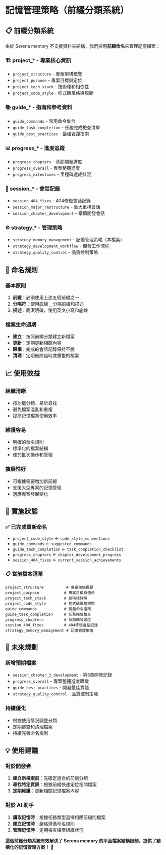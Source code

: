 # 記憶管理策略（前綴分類系統）

## 📋 前綴分類系統

由於 Serena memory 不支援資料夾結構，我們採用**前綴命名**來管理記憶檔案：

### 🏗️ project_* - 專案核心資訊
- `project_structure` - 專案架構概覽
- `project_purpose` - 專案目標與定位
- `project_tech_stack` - 技術棧和相依性
- `project_code_style` - 程式碼風格與規範

### 📚 guide_* - 指南和參考資料
- `guide_commands` - 常用命令集合
- `guide_task_completion` - 任務完成檢查清單
- `guide_best_practices` - 最佳實踐指南

### 📊 progress_* - 進度追蹤
- `progress_chapters` - 章節開發進度
- `progress_overall` - 專案整體進度
- `progress_milestones` - 里程碑達成狀況

### 🎯 session_* - 會話記錄
- `session_404_fixes` - 404修復會話記錄
- `session_major_restructure` - 重大重構會話
- `session_chapter_development` - 章節開發會話

### ⚙️ strategy_* - 管理策略
- `strategy_memory_management` - 記憶管理策略（本檔案）
- `strategy_development_workflow` - 開發工作流程
- `strategy_quality_control` - 品質控制策略

## 🔄 命名規則

### 基本原則
1. **前綴**：必須使用上述五個前綴之一
2. **分隔符**：使用底線 `_` 分隔前綴和描述
3. **描述**：簡潔明確，使用英文小寫和底線

### 檔案生命週期
- **建立**：按照前綴分類建立新檔案
- **更新**：定期更新相關內容
- **歸檔**：完成的會話記錄保持不變
- **清理**：定期刪除過時或重複的檔案

## 📈 使用效益

### 組織清晰
- 按功能分類，易於尋找
- 避免檔案混亂和重複
- 提高記憶檔案使用效率

### 維護容易
- 明確的命名規則
- 標準化的檔案結構
- 便於批次操作和管理

### 擴展性好
- 可根據需要增加新前綴
- 支援大型專案的記憶管理
- 適應專案發展變化

## 🎯 實施狀態

### ✅ 已完成重新命名
- `project_code_style` ← `code_style_conventions`
- `guide_commands` ← `suggested_commands`
- `guide_task_completion` ← `task_completion_checklist`
- `progress_chapters` ← `chapter_development_progress`
- `session_404_fixes` ← `current_session_achievements`

### 📋 當前檔案清單
```
project_structure          # 專案架構概覽
project_purpose           # 專案目標與使命
project_tech_stack        # 技術棧詳解
project_code_style        # 程式碼風格規範
guide_commands            # 開發命令指南
guide_task_completion     # 任務完成檢查
progress_chapters         # 章節開發進度
session_404_fixes         # 404修復會話記錄
strategy_memory_management # 記憶管理策略
```

## 🔮 未來規劃

### 新增預期檔案
- `session_chapter_3_development` - 第3章開發記錄
- `progress_overall` - 專案整體進度跟蹤
- `guide_best_practices` - 開發最佳實踐
- `strategy_quality_control` - 品質控制策略

### 持續優化
- 根據使用情況調整分類
- 定期審查和清理檔案
- 持續完善命名規則

## 💡 使用建議

### 對於開發者
1. **建立新檔案前**：先確定適合的前綴分類
2. **尋找特定資訊**：根據前綴快速定位相關檔案
3. **定期維護**：更新相關記憶檔案內容

### 對於 AI 助手
1. **讀取記憶時**：根據任務類型選擇相應前綴的檔案
2. **建立記憶時**：嚴格遵循命名規則
3. **管理記憶時**：定期檢查檔案組織狀況

**這個前綴分類系統有效解決了 Serena memory 的平面檔案結構限制，提供了結構化的記憶管理方案！** 🎉